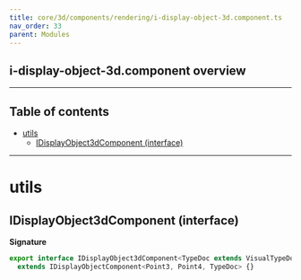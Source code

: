 ```yaml
---
title: core/3d/components/rendering/i-display-object-3d.component.ts
nav_order: 33
parent: Modules
---
```


## i-display-object-3d.component overview

---

<h2 class="text-delta">Table of contents</h2>

- [utils](#utils)
  - [IDisplayObject3dComponent (interface)](#idisplayobject3dcomponent-interface)

---

# utils

## IDisplayObject3dComponent (interface)

**Signature**

```ts
export interface IDisplayObject3dComponent<TypeDoc extends VisualTypeDocRepo3D = VisualTypeDocRepo3D>
  extends IDisplayObjectComponent<Point3, Point4, TypeDoc> {}
```

